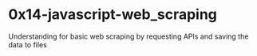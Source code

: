 # 0x14-javascript-web_scraping
Understanding for basic web scraping by requesting APIs and saving the data to files